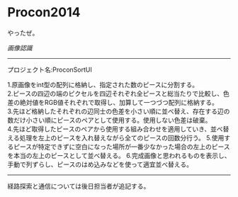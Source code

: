 Procon2014
==========
やったぜ。

*画像認識*
*************

プロジェクト名:ProconSortUI

1.原画像をint型の配列に格納し、指定された数のピースに分割する。  
2.ピースの四辺の端のピクセルを四辺それぞれ全ピースと総当たりで比較し、色差の絶対値をRGB値それぞれで取得し、加算して一つづつ配列に格納する。  
3.先ほど格納したそれぞれの辺同士の色差を小さい順に並べ替え、存在する辺の数だけ小さい順にピースのペアとして使用する。使用しない色差は破棄。  
4.先ほど取得したピースのペアから使用する組み合わせを適用していき、並べ替える処理を左上のピースを入れ替えながら全てのピースの回数分行う。
5.使用するピースが特定できずに空白になった場所が一番少なかった場合の左上のピースを本当の左上のピースとして並べ替える。
6.完成画像と思われるものを表示し、手動で列ずらし、ピースのはめ込みなどを使って適宜並べ替える。


*************
経路探索と通信については後日担当者が追記する。
